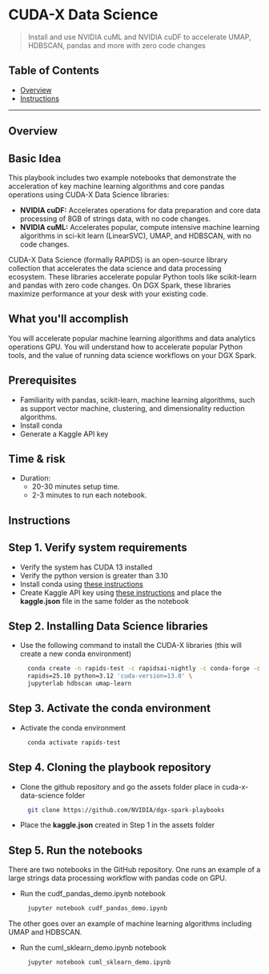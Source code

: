 # CUDA-X Data Science

> Install and use NVIDIA cuML and NVIDIA cuDF to accelerate UMAP, HDBSCAN, pandas and more with zero code changes

## Table of Contents

- [Overview](#overview)
- [Instructions](#instructions)

---

## Overview

## Basic Idea
This playbook includes two example notebooks that demonstrate the acceleration of key machine learning algorithms and core pandas operations using CUDA-X Data Science libraries:

- **NVIDIA cuDF:** Accelerates operations for data preparation and core data processing of 8GB of strings data, with no code changes.
- **NVIDIA cuML:** Accelerates popular, compute intensive machine learning algorithms in sci-kit learn (LinearSVC), UMAP, and HDBSCAN, with no code changes.

CUDA-X Data Science (formally RAPIDS) is an open-source library collection that accelerates the data science and data processing ecosystem. These libraries accelerate popular Python tools like scikit-learn and pandas with zero code changes. On DGX Spark, these libraries maximize performance at your desk with your existing code.

## What you'll accomplish
You will accelerate popular machine learning algorithms and data analytics operations GPU. You will understand how to accelerate popular Python tools, and the value of running data science workflows on your DGX Spark. 

## Prerequisites
- Familiarity with pandas, scikit-learn, machine learning algorithms, such as support vector machine, clustering, and dimensionality reduction algorithms.
- Install conda
- Generate a Kaggle API key

## Time & risk
- Duration:
  - 20-30 minutes setup time. 
  - 2-3 minutes to run each notebook.

## Instructions

## Step 1. Verify system requirements
- Verify the system has CUDA 13 installed
- Verify the python version is greater than 3.10
- Install conda using [these instructions](https://docs.anaconda.com/miniconda/install/)
- Create Kaggle API key using [these instructions](https://www.kaggle.com/discussions/general/74235) and place the **kaggle.json** file in the same folder as the notebook

## Step 2. Installing Data Science libraries
- Use the following command to install the CUDA-X libraries (this will create a new conda environment)
  ```bash
    conda create -n rapids-test -c rapidsai-nightly -c conda-forge -c nvidia  \
    rapids=25.10 python=3.12 'cuda-version=13.0' \
    jupyterlab hdbscan umap-learn
  ```
## Step 3. Activate the conda environment
- Activate the conda environment
  ```bash
    conda activate rapids-test
  ```
## Step 4. Cloning the playbook repository
- Clone the github repository and go the assets folder place in cuda-x-data-science folder
  ```bash
    git clone https://github.com/NVIDIA/dgx-spark-playbooks
  ```
- Place the **kaggle.json** created in Step 1 in the assets folder

## Step 5. Run the notebooks
There are two notebooks in the GitHub repository. 
One runs an example of a large strings data processing workflow with pandas code on GPU.
- Run the cudf_pandas_demo.ipynb notebook
  ```bash
    jupyter notebook cudf_pandas_demo.ipynb
  ```
The other goes over an example of machine learning algorithms including UMAP and HDBSCAN.
- Run the cuml_sklearn_demo.ipynb notebook
  ```bash
    jupyter notebook cuml_sklearn_demo.ipynb
  ```
